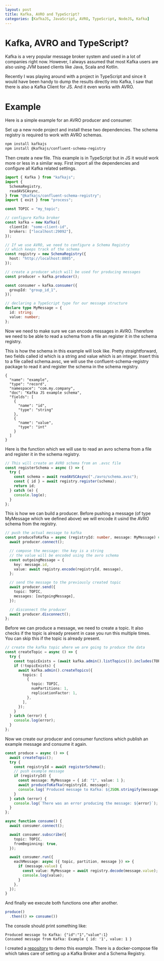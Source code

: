 ```yaml
---
layout: post
title: Kafka, AVRO and TypeScript?
categories: [KafkaJS, JavaScript, AVRO, TypeScript, NodeJS, Kafka]
---
```


# Kafka, AVRO and TypeScript?

Kafka is a very popular message broker system and used in a lot of companies right now. However, I always assumed that most Kafka users are also using JVM based clients like Java, Scala and Kotlin.

Recently I was playing around with a project in TypeScript and since it would have been handy to dump the results directly into Kafka, I saw that there is also a Kafka Client for JS. And it even works with AVRO.

# Example
Here is a simple example for an AVRO producer and consumer:

Set up a new node project and install these two dependencies. The schema registry is required to work with AVRO schemas.

```bash
npm install kafkajs
npm install @kafkajs/confluent-schema-registry
```

Then create a new file. This example is in TypeScript but in JS it would work more or less in a similar way.
First import all the dependencies and configure all Kafka related settings.


```ts
import { Kafka } from "kafkajs";
import {
  SchemaRegistry,
  readAVSCAsync,
} from "@kafkajs/confluent-schema-registry";
import { exit } from "process";

const TOPIC = "my_topic";

// configure Kafka broker
const kafka = new Kafka({
  clientId: "some-client-id",
  brokers: ["localhost:29092"],
});

// If we use AVRO, we need to configure a Schema Registry
// which keeps track of the schema
const registry = new SchemaRegistry({
  host: "http://localhost:8085",
});

// create a producer which will be used for producing messages
const producer = kafka.producer();

const consumer = kafka.consumer({
  groupId: "group_id_1",
});

// declaring a TypeScript type for our message structure
declare type MyMessage = {
  id: string;
  value: number;
};
```
Now we need to make sure we can encode messages in AVRO. Therefore we need to be able to read a schema from a file an register it in the schema registry.

This is how the schema in this example will look like. Pretty straightforward, two fields called id which is a string and value which is an integer. 
Insert this to a file called schema.avsc, we will use the confluent-schema-registry package to read it and register the schema in the schema registry.

```avsc
{
  "name": "example",
  "type": "record",
  "namespace": "com.my.company",
  "doc": "Kafka JS example schema",
  "fields": [
    {
      "name": "id",
      "type": "string"
    },
    {
      "name": "value",
      "type": "int"
    }
  ]
}
```

Here is the function which we will use to read an avro schema from a file and register it in the schema registry.
```ts
// This will create an AVRO schema from an .avsc file
const registerSchema = async () => {
  try {
    const schema = await readAVSCAsync("./avro/schema.avsc");
    const { id } = await registry.register(schema);
    return id;
  } catch (e) {
    console.log(e);
  }
};
```

This is how we can build a producer. Before pushing a message (of type MyMessage which we defined above) we will encode it usind the AVRO schema from the registry.
```ts
// push the actual message to kafka
const produceToKafka = async (registryId: number, message: MyMessage) => {
  await producer.connect();

  // compose the message: the key is a string
  // the value will be encoded using the avro schema
  const outgoingMessage = {
    key: message.id,
    value: await registry.encode(registryId, message),
  };

  // send the message to the previously created topic
  await producer.send({
    topic: TOPIC,
    messages: [outgoingMessage],
  });

  // disconnect the producer
  await producer.disconnect();
};
```

Before we can produce a message, we need to create a topic. It also checks if the topic is already present in case you run this multiple times. You can skip this if the topic is already present.
```ts
// create the kafka topic where we are going to produce the data
const createTopic = async () => {
  try {
    const topicExists = (await kafka.admin().listTopics()).includes(TOPIC);
    if (!topicExists) {
      await kafka.admin().createTopics({
        topics: [
          {
            topic: TOPIC,
            numPartitions: 1,
            replicationFactor: 1,
          },
        ],
      });
    }
  } catch (error) {
    console.log(error);
  }
};
```

Now we create our producer and consumer functions which publish an example message and consume it again.
```ts
const produce = async () => {
  await createTopic();
  try {
    const registryId = await registerSchema();
    // push example message
    if (registryId) {
      const message: MyMessage = { id: "1", value: 1 };
      await produceToKafka(registryId, message);
      console.log(`Produced message to Kafka: ${JSON.stringify(message)}`);
    }
  } catch (error) {
    console.log(`There was an error producing the message: ${error}`);
  }
};

async function consume() {
  await consumer.connect();

  await consumer.subscribe({
    topic: TOPIC,
    fromBeginning: true,
  });

  await consumer.run({
    eachMessage: async ({ topic, partition, message }) => {
      if (message.value) {
        const value: MyMessage = await registry.decode(message.value);
        console.log(value);
      }
    },
  });
}
```

And finally we execute both functions one after another.
```ts
produce()
  .then(() => consume())
```

The console should print something like:
```
Produced message to Kafka: {"id":"1","value":1}
Consumed message from Kafka: Example { id: '1', value: 1 }
```

I created a [repository](https://github.com/Edefritz/kafkajs_avro_demo) to demo this example. There is a docker-compose file which takes care of setting up a Kafka Broker and a Schema Registry.
